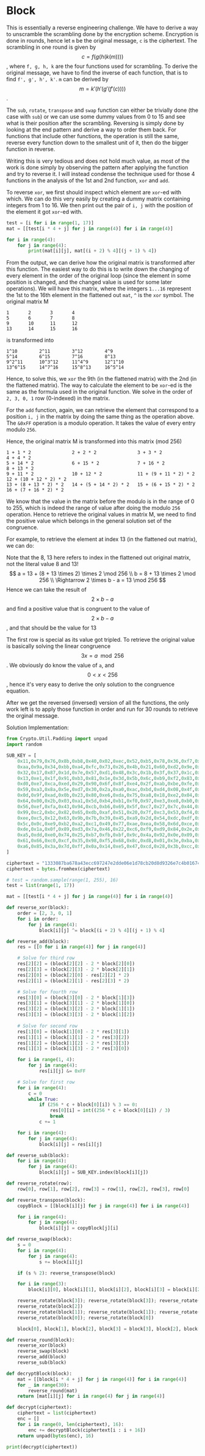 # Block 

This is essentially a reverse engineering challenge. We have to derive a way to unscramble the scrambling done by the encryption scheme. Encryption is done in rounds, hence let `m` be the original message, `c` is the ciphertext. The scrambling in one round is given by $$c = f(g(h(k(m))))$$, where `f, g, h, k` are the four functions used for scrambling. To derive the original message, we have to find the inverse of each function, that is to find `f', g', h', k'`. `m` can be derived by $$m = k'(h'(g'(f'(c))))$$.

The `sub`, `rotate`, `transpose` and `swap` function can either be trivially done (the case with `sub`) or we can use some dummy values from 0 to 15 and see what is their position after the scrambling. Reversing is simply done by looking at the end pattern and derive a way to order them back. For functions that include other functions, the operation is still the same, reverse every function down to the smallest unit of it, then do the bigger function in reverse.

Writing this is very tedious and does not hold much value, as most of the work is done simply by observing the pattern after applying the function and try to reverse it. I will instead condense the technique used for those 4 functions in the analysis of the 1st and 2nd function, `xor` and `add`.

To reverse `xor`, we first should inspect which element are `xor`-ed with which. We can do this very easily by creating a dummy matrix containing integers from 1 to 16. We then print out the pair of `i, j` with the position of the element it got `xor`-ed with.

```Python
test = [i for i in range(1, 17)]
mat = [[test[i * 4 + j] for j in range(4)] for i in range(4)]

for i in range(4):
    for j in range(4):
        print(mat[i][j], mat[(i + 2) % 4][(j + 1) % 4])
```
From the output, we can derive how the original matrix is transformed after this function. The easiest way to do this is to write down the changing of every element in the order of the original loop (since the element in some position is changed, and the changed value is used for some later operations). We will have this matrix, where the integers `1...16` represent the 1st to the 16th element in the flattened out `mat`, `^` is the `xor` symbol.
The original matrix M
```
1       2       3       4
5       6       7       8
9       10      11      12
13      14      15      16 
```
is transformed into
```
1^10        2^11        3^12        4^9
5^14        6^15        7^16        8^13
9^2^11      10^3^12     11^4^9      12^1^10     
13^6^15     14^7^16     15^8^13     16^5^14
```
Hence, to solve this, we `xor` the 9th (in the flattened matrix) with the 2nd (in the flattened matrix). The way to calculate the element to be `xor`-ed is the same as the formula used in the original function. We solve in the order of `2, 3, 0, 1` row (0-indexed) in the matrix. 

For the `add` function, again, we can retrieve the element that correspond to a position `i, j` in the matrix by doing the same thing as the operation above. 
The `&0xFF` operation is a modulo operation. It takes the value of every entry modulo `256`.

Hence, the original matrix M is transformed into this matrix (mod 256)

```
1 + 1 * 2               2 + 2 * 2               3 + 3 * 2                   4 + 4 * 2
5 + 14 * 2              6 + 15 * 2              7 + 16 * 2                  8 + 13 * 2
9 + 11 * 2              10 + 12 * 2             11 + (9 + 11 * 2) * 2       12 + (10 + 12 * 2) * 2
13 + (8 + 13 * 2) * 2   14 + (5 + 14 * 2) * 2   15 + (6 + 15 * 2) * 2       16 + (7 + 16 * 2) * 2
```
We know that the value in the matrix before the modulo is in the range of 0 to 255, which is indeed the range of value after doing the modulo `256` operation. Hence to retrieve the original values in matrix M, we need to find the positive value which belongs in the general solution set of the congruence. 

For example, to retrieve the element at index 13 (in the flattened out matrix), we can do:

Note that the 8, 13 here refers to index in the flattened out original matrix, not the literal value 8 and 13!
$$
a = 13 + (8 + 13 \times 2) \times 2 \mod 256
\\
b = 8 + 13 \times 2 \mod 256
\\
\Rightarrow 2 \times b - a = 13 \mod 256
$$
Hence we can take the result of $$2 \times b - a$$ and find a positive value that is congruent to the value of $$2 \times b - a$$, and that should be the value for 13

The first row is special as its value got tripled. To retrieve the original value is basically solving the linear congruence $$3x = a \mod 256$$. We obviously do know the value of `a`, and $$0 < x < 256$$, hence it's very easy to derive the only solution to the congruence equation.

After we get the reversed (inversed) version of all the functions, the only work left is to apply those function in order and run for 30 rounds to retrieve the orginal message.

Solution Implementation: 

```python
from Crypto.Util.Padding import unpad
import random 

SUB_KEY = [
    0x11,0x79,0x76,0x8b,0xb8,0x40,0x02,0xec,0x52,0xb5,0x78,0x36,0xf7,0x19,0x55,0x62,
    0xaa,0x9a,0x34,0xbb,0xa4,0xfc,0x73,0x26,0x4b,0x21,0x60,0xd2,0x9e,0x10,0x67,0x2c,
    0x32,0x17,0x87,0x1d,0x7e,0x57,0xd1,0x48,0x3c,0x1b,0x3f,0x37,0x1c,0x93,0x16,0x24,
    0x13,0xe1,0x1f,0x91,0xb3,0x81,0x1e,0x3d,0x5b,0x6c,0xb9,0xf2,0x83,0x4c,0xd5,0x5a,
    0xd0,0xe7,0xca,0xed,0x29,0x90,0x6f,0x8f,0xe4,0x2f,0xab,0xbe,0xfe,0x07,0x71,0x6b,
    0x59,0xa3,0x8a,0x5e,0xd7,0x30,0x2a,0xa0,0xac,0xbd,0xd4,0x08,0x4f,0x06,0x31,0x72,
    0x0d,0x9f,0xad,0x0b,0x23,0x80,0xe6,0xda,0x75,0xa8,0x18,0xe2,0x04,0xeb,0x8e,0x15,
    0x64,0x00,0x2b,0x03,0xa1,0x5d,0xb4,0xb1,0xf0,0x97,0xe3,0xe8,0xb0,0x05,0x86,0x38,
    0x56,0xef,0xfa,0x43,0x94,0xcb,0xb6,0x69,0x5f,0xc7,0x27,0x7c,0x44,0x8d,0xf3,0xc8,
    0x99,0xc2,0xbc,0x82,0x65,0xdb,0xaf,0x51,0x20,0x7f,0xc3,0x53,0xf4,0x33,0x4d,0x50,
    0xee,0xc5,0x12,0x63,0x9b,0x7b,0x39,0x45,0xa9,0x2d,0x54,0xdc,0xdf,0xd6,0xfd,0xa7,
    0x5c,0x0c,0xe9,0xb2,0xa2,0xc1,0x49,0x77,0xae,0xea,0x58,0x6d,0xce,0x88,0xf8,0x96,
    0xde,0x1a,0x0f,0x89,0xd3,0x7a,0x46,0x22,0xc6,0xf9,0xd9,0x84,0x2e,0x6a,0xc9,0x95,
    0xa5,0xdd,0xe0,0x74,0x25,0xb7,0xfb,0xbf,0x9c,0x4a,0x92,0x0e,0x09,0x9d,0xf6,0x70,
    0x61,0x66,0xc0,0xcf,0x35,0x98,0xf5,0x68,0x8c,0xd8,0x01,0x3e,0xba,0x6e,0x41,0xf1,
    0xa6,0x85,0x3a,0x7d,0xff,0x0a,0x14,0xe5,0x47,0xcd,0x28,0x3b,0xcc,0x4e,0xc4,0x42
]

ciphertext = "1333087ba678a43ecc697247e2dde06e1d78cb20d8d9326e7c4b01674a46647674afc1e7edd930828e40af60b998b4500361e3a2a685c5515babe4e9ff1fe882"
ciphertext = bytes.fromhex(ciphertext)

# test = random.sample(range(1, 255), 16)
test = list(range(1, 17))

mat = [[test[i * 4 + j] for j in range(4)] for i in range(4)]

def reverse_xor(block):
    order = [2, 3, 0, 1]
    for i in order:
        for j in range(4):
            block[i][j] ^= block[(i + 2) % 4][(j + 1) % 4]

def reverse_add(block):
    res = [[0 for i in range(4)] for j in range(4)]

    # Solve for third row
    res[2][2] = (block[2][2] - 2 * block[2][0])
    res[2][3] = (block[2][3] - 2 * block[2][1])
    res[2][0] = (block[2][0] - res[2][2] * 2)
    res[2][1] = (block[2][1] - res[2][3] * 2)

    # Solve for fourth row
    res[3][0] = (block[3][0] - 2 * block[1][3])
    res[3][1] = (block[3][1] - 2 * block[1][0])
    res[3][2] = (block[3][2] - 2 * block[1][1])
    res[3][3] = (block[3][3] - 2 * block[1][2])
    
    # Solve for second row
    res[1][0] = (block[1][0] - 2 * res[3][1])
    res[1][1] = (block[1][1] - 2 * res[3][2])
    res[1][2] = (block[1][2] - 2 * res[3][3])
    res[1][3] = (block[1][3] - 2 * res[3][0])

    for i in range(1, 4):
        for j in range(4):
            res[i][j] &= 0xFF

    # Solve for first row
    for i in range(4):
        c = 0
        while True:
            if (256 * c + block[0][i]) % 3 == 0:
                res[0][i] = int((256 * c + block[0][i]) / 3)
                break
            c += 1

    for i in range(4):
        for j in range(4):
            block[i][j] = res[i][j]

def reverse_sub(block):
    for i in range(4):
        for j in range(4):
            block[i][j] = SUB_KEY.index(block[i][j])

def reverse_rotate(row):
    row[0], row[1], row[2], row[3] = row[1], row[2], row[3], row[0]

def reverse_transpose(block):
    copyBlock = [[block[i][j] for j in range(4)] for i in range(4)]

    for i in range(4):
        for j in range(4):
            block[i][j] = copyBlock[j][i]

def reverse_swap(block):
    s = 0 
    for i in range(4):
        for j in range(4):
            s += block[i][j]

    if (s % 2): reverse_transpose(block)

    for i in range(3):
        block[i][0], block[i][1], block[i][2], block[i][3] = block[i][2], block[i][0], block[i][1], block[i][3]

    reverse_rotate(block[3]); reverse_rotate(block[3]); reverse_rotate(block[3])
    reverse_rotate(block[2])
    reverse_rotate(block[1]); reverse_rotate(block[1]); reverse_rotate(block[1])
    reverse_rotate(block[0]); reverse_rotate(block[0])

    block[0], block[1], block[2], block[3] = block[3], block[2], block[0], block[1]

def reverse_round(block):
    reverse_xor(block)
    reverse_swap(block)
    reverse_add(block)
    reverse_sub(block)

def decryptBlock(block):
    mat = [[block[i * 4 + j] for j in range(4)] for i in range(4)]
    for _ in range(30):
        reverse_round(mat)
    return [mat[i][j] for i in range(4) for j in range(4)]

def decrypt(ciphertext):
    ciphertext = list(ciphertext)
    enc = []
    for i in range(0, len(ciphertext), 16):
        enc += decryptBlock(ciphertext[i : i + 16])
    return unpad(bytes(enc), 16)

print(decrypt(ciphertext))
```